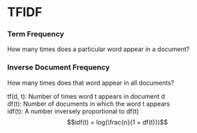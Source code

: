 # TFIDF

### Term Frequency
How many times does a particular word appear in a document?

### Inverse Document Frequency
How many times does that word appear in all documents?

tf(d, t): Number of times word t appears in document d  
df(t): Number of documents in which the word t appears  
idf(t): A number inversely proportional to df(t)  
$$idf(t) = log(\frac{n}{1 + df(t)})$$

